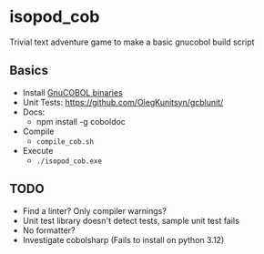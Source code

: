 # isopod_cob
Trivial text adventure game to make a basic gnucobol build script


## Basics
- Install [GnuCOBOL binaries](https://www.arnoldtrembley.com/GnuCOBOL.htm)
- Unit Tests: https://github.com/OlegKunitsyn/gcblunit/
- Docs:
  - npm install -g coboldoc
- Compile
  - `compile_cob.sh`
- Execute
  - `./isopod_cob.exe`

## TODO
- Find a linter? Only compiler warnings?
- Unit test library doesn't detect tests, sample unit test fails
- No formatter?
- Investigate cobolsharp (Fails to install on python 3.12)
